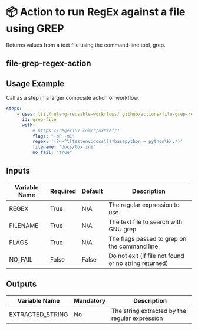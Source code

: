 <!--
[comment]: # SPDX-License-Identifier: Apache-2.0
[comment]: # SPDX-FileCopyrightText: 2024 The Linux Foundation
-->

# 📦 Action to run RegEx against a file using GREP

Returns values from a text file using the command-line tool, grep.

## file-grep-regex-action

## Usage Example

Call as a step in a larger composite action or workflow.

<!-- markdownlint-disable MD013 -->

```yaml
steps:
    - uses: lfit/releng-reusable-workflows/.github/actions/file-grep-regex-action@main # v1.0.0
      id: grep-file
      with:
          # https://regex101.com/r/axPzef/1
          flags: "-oP -m1"
          regex: '(?<=^\[testenv:docs\])*basepython = python\K(.*)'
          filename: "docs/tox.ini"
          no_fail: "true"
```

<!-- markdownlint-enable MD013 -->

## Inputs

<!-- markdownlint-disable MD013 -->

| Variable Name | Required | Default | Description                                           |
| ------------- | -------- | ------- | ----------------------------------------------------- |
| REGEX         | True     | N/A     | The regular expression to use                         |
| FILENAME      | True     | N/A     | The text file to search with GNU grep                 |
| FLAGS         | True     | N/A     | The flags passed to grep on the command line          |
| NO_FAIL       | False    | False   | Do not exit (if file not found or no string returned) |

<!-- markdownlint-enable MD013 -->

## Outputs

<!-- markdownlint-disable MD013 -->

| Variable Name    | Mandatory | Description                                    |
| ---------------- | --------- | ---------------------------------------------- |
| EXTRACTED_STRING | No        | The string extracted by the regular expression |

<!-- markdownlint-enable MD013 -->
